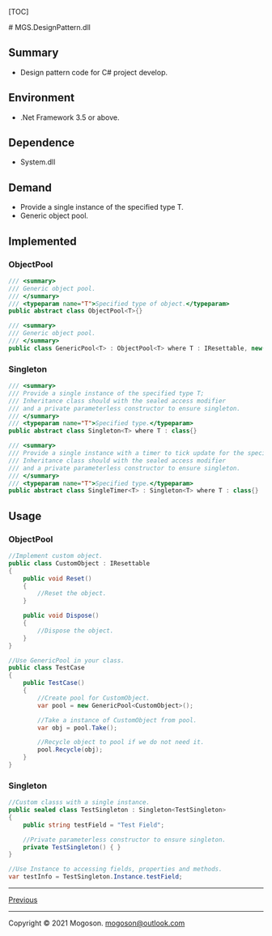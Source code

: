 [TOC]

﻿# MGS.DesignPattern.dll

## Summary

- Design pattern code for C# project develop.

## Environment

- .Net Framework 3.5 or above.

## Dependence

- System.dll

## Demand

- Provide a single instance of the specified type T.
- Generic object pool.

## Implemented

### ObjectPool

```C#
/// <summary>
/// Generic object pool.
/// </summary>
/// <typeparam name="T">Specified type of object.</typeparam>
public abstract class ObjectPool<T>{}

/// <summary>
/// Generic object pool.
/// </summary>
public class GenericPool<T> : ObjectPool<T> where T : IResettable, new()
```

### Singleton

```C#
/// <summary>
/// Provide a single instance of the specified type T;
/// Inheritance class should with the sealed access modifier
/// and a private parameterless constructor to ensure singleton.
/// </summary>
/// <typeparam name="T">Specified type.</typeparam>
public abstract class Singleton<T> where T : class{}

/// <summary>
/// Provide a single instance with a timer to tick update for the specified type T;
/// Inheritance class should with the sealed access modifier
/// and a private parameterless constructor to ensure singleton.
/// </summary>
/// <typeparam name="T">Specified type.</typeparam>
public abstract class SingleTimer<T> : Singleton<T> where T : class{}
```

## Usage

### ObjectPool

```C#
//Implement custom object.
public class CustomObject : IResettable
{
    public void Reset()
    {
        //Reset the object.
    }

    public void Dispose()
    {
        //Dispose the object.
    }
}

//Use GenericPool in your class.
public class TestCase
{
    public TestCase()
    {
        //Create pool for CustomObject.
        var pool = new GenericPool<CustomObject>();

        //Take a instance of CustomObject from pool.
        var obj = pool.Take();

        //Recycle object to pool if we do not need it.
        pool.Recycle(obj);
    }
}
```

### Singleton

```C#
//Custom classs with a single instance.
public sealed class TestSingleton : Singleton<TestSingleton>
{
    public string testField = "Test Field";

    //Private parameterless constructor to ensure singleton.
    private TestSingleton() { }
}

//Use Instance to accessing fields, properties and methods. 
var testInfo = TestSingleton.Instance.testField;
```

------

[Previous](../../README.md)

------

Copyright © 2021 Mogoson.	mogoson@outlook.com